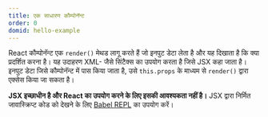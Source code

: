 ```yaml
---
title: एक साधारण कौम्पोनॅन्ट
order: 0
domid: hello-example
---
```


React कौम्पोनॅन्ट एक `render()` मेथड लागू करते हैं जो इनपुट डेटा लेता है और यह दिखाता है कि क्या प्रदर्शित करना है। यह उदाहरण XML- जैसे सिंटैक्स का उपयोग करता है जिसे JSX कहा जाता है। इनपुट डेटा जिसे कौम्पोनॅन्ट में पास किया जाता है, उसे `this.props` के माध्यम से `render()` द्वारा एक्सेस किया जा सकता है।

**JSX इच्छाधीन है और React का उपयोग करने के लिए इसकी आवश्यकता नहीं है।** JSX द्वारा निर्मित जावास्क्रिप्ट कोड को देखने के लिए [Babel REPL](babel://es5-syntax-example) का उपयोग करें।
